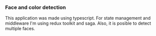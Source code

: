 ### Face and color detection

This application was made using typescript. For state management and middleware I'm using redux toolkit and saga.
Also, it is posible to detect multiple faces.
